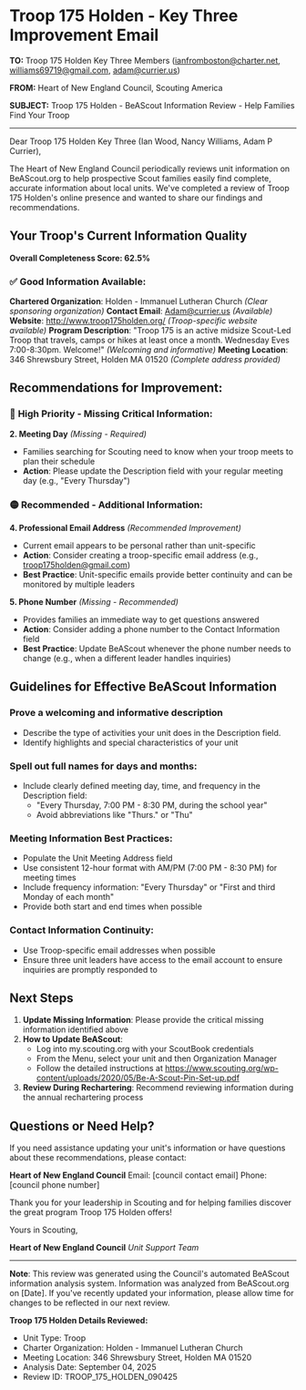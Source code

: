# Troop 175 Holden - Key Three Improvement Email

**TO:** Troop 175 Holden Key Three Members (ianfromboston@charter.net, williams69719@gmail.com, adam@currier.us)

**FROM:** Heart of New England Council, Scouting America

**SUBJECT:** Troop 175 Holden - BeAScout Information Review - Help Families Find Your Troop

---

Dear Troop 175 Holden Key Three (Ian Wood, Nancy  Williams, Adam P Currier),

The Heart of New England Council periodically reviews unit information on BeAScout.org to help prospective Scout families easily find complete, accurate information about local units. We've completed a review of Troop 175 Holden's online presence and wanted to share our findings and recommendations.

## Your Troop's Current Information Quality

**Overall Completeness Score: 62.5%**

### ✅ **Good Information Available:**
**Chartered Organization**: Holden - Immanuel Lutheran Church *(Clear sponsoring organization)*
**Contact Email**: Adam@currier.us *(Available)*
**Website**: http://www.troop175holden.org/ *(Troop-specific website available)*
**Program Description**: "Troop 175 is an active midsize Scout-Led Troop that travels, camps or hikes at least once a month. Wednesday Eves 7:00-8:30pm. Welcome!" *(Welcoming and informative)*
**Meeting Location**: 346 Shrewsbury Street, Holden MA 01520 *(Complete address provided)*

## Recommendations for Improvement:

### 🔴 **High Priority - Missing Critical Information:**

**2. Meeting Day** *(Missing - Required)*
- Families searching for Scouting need to know when your troop meets to plan their schedule
- **Action**: Please update the Description field with your regular meeting day (e.g., "Every Thursday")

### 🟡 **Recommended - Additional Information:**

**4. Professional Email Address** *(Recommended Improvement)*
- Current email appears to be personal rather than unit-specific
- **Action**: Consider creating a troop-specific email address (e.g., troop175holden@gmail.com)
- **Best Practice**: Unit-specific emails provide better continuity and can be monitored by multiple leaders

**5. Phone Number** *(Missing - Recommended)*
- Provides families an immediate way to get questions answered
- **Action**: Consider adding a phone number to the Contact Information field
- **Best Practice**: Update BeAScout whenever the phone number needs to change (e.g., when a different leader handles inquiries)

## Guidelines for Effective BeAScout Information

### **Prove a welcoming and informative description**
- Describe the type of activities your unit does in the Description field.
- Identify highlights and special characteristics of your unit

### **Spell out full names for days and months:**
- Include clearly defined meeting day, time, and frequency in the Description field:
  - "Every Thursday, 7:00 PM - 8:30 PM, during the school year"
  - Avoid abbreviations like "Thurs." or "Thu"

### **Meeting Information Best Practices:**
- Populate the Unit Meeting Address field
- Use consistent 12-hour format with AM/PM (7:00 PM - 8:30 PM) for meeting times
- Include frequency information: "Every Thursday" or "First and third Monday of each month"
- Provide both start and end times when possible

### **Contact Information Continuity:**
- Use Troop-specific email addresses when possible
- Ensure three unit leaders have access to the email account to ensure inquiries are promptly responded to

## Next Steps

1. **Update Missing Information**: Please provide the critical missing information identified above
2. **How to Update BeAScout**: 
   - Log into my.scouting.org with your ScoutBook credentials
   - From the Menu, select your unit and then Organization Manager
   - Follow the detailed instructions at
     https://www.scouting.org/wp-content/uploads/2020/05/Be-A-Scout-Pin-Set-up.pdf
3. **Review During Rechartering**: Recommend reviewing information during the annual rechartering process

## Questions or Need Help?

If you need assistance updating your unit's information or have questions about these recommendations, please contact:

**Heart of New England Council**
Email: [council contact email]
Phone: [council phone number]

Thank you for your leadership in Scouting and for helping families discover the great program Troop 175 Holden offers!

Yours in Scouting,

**Heart of New England Council**
*Unit Support Team*

---

**Note**: This review was generated using the Council's automated BeAScout information analysis system. Information was analyzed from BeAScout.org on [Date]. If you've recently updated your information, please allow time for changes to be reflected in our next review.

**Troop 175 Holden Details Reviewed:**
- Unit Type: Troop
- Charter Organization: Holden - Immanuel Lutheran Church
- Meeting Location: 346 Shrewsbury Street, Holden MA 01520
- Analysis Date: September 04, 2025
- Review ID: TROOP_175_HOLDEN_090425